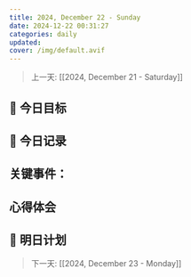 ```yaml
---
title: 2024, December 22 - Sunday
date: 2024-12-22 00:31:27
categories: daily
updated: 
cover: /img/default.avif
---
```


> 上一天: [[2024, December 21 - Saturday]]
## 🌟 今日目标 



## 📝 今日记录

**关键事件**：
- 

心得体会
- 

## 🔮 明日计划


> 下一天:  [[2024, December 23 - Monday]]